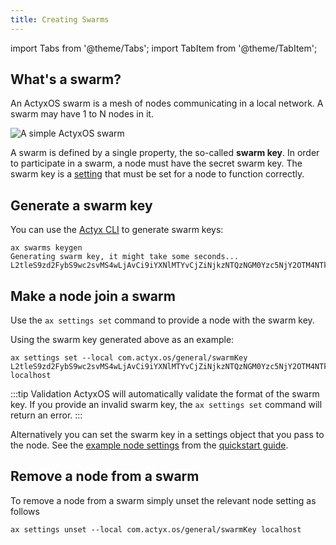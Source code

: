 ```yaml
---
title: Creating Swarms
---
```


import Tabs from '@theme/Tabs';
import TabItem from '@theme/TabItem';

## What's a swarm?

An ActyxOS swarm is a mesh of nodes communicating in a local network. A swarm may have 1 to N nodes in it.

![A simple ActyxOS swarm](/images/os/swarm.svg)

A swarm is defined by a single property, the so-called **swarm key**. In order to participate in a swarm, a node must have the secret swarm key. The swarm key is a [setting](../advanced-guides/node-and-app-settings.md) that must be set for a node to function correctly.

## Generate a swarm key

You can use the [Actyx CLI](/docs/cli/swarms/keygen) to generate swarm keys:

```
ax swarms keygen
Generating swarm key, it might take some seconds...
L2tleS9zd2FybS9wc2svMS4wLjAvCi9iYXNlMTYvCjZiNjkzNTQzNGM0Yzc5NjY2OTM4NTkzMjM0Njg0MTY5MzA3NzQ1NmU0MjVhMzk2ZDU3NmE3OTRmNTIzMTc3NTk=
```

## Make a node join a swarm

Use the `ax settings set` command to provide a node with the swarm key.

Using the swarm key generated above as an example:

```
ax settings set --local com.actyx.os/general/swarmKey L2tleS9zd2FybS9wc2svMS4wLjAvCi9iYXNlMTYvCjZiNjkzNTQzNGM0Yzc5NjY2OTM4NTkzMjM0Njg0MTY5MzA3NzQ1NmU0MjVhMzk2ZDU3NmE3OTRmNTIzMTc3NTk= localhost
```

:::tip Validation
ActyxOS will automatically validate the format of the swarm key. If you provide an invalid swarm key, the `ax settings set` command will return an error.
:::

Alternatively you can set the swarm key in a settings object that you pass to the node. See the [example node settings](https://github.com/Actyx/quickstart/blob/master/misc/local-sample-node-settings.yml#L5) from the [quickstart guide](../../learn-actyx/quickstart.md).

## Remove a node from a swarm

To remove a node from a swarm simply unset the relevant node setting as follows

```
ax settings unset --local com.actyx.os/general/swarmKey localhost
```
